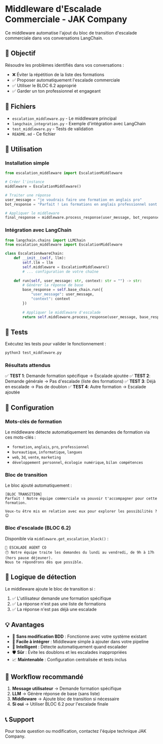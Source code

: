 # Middleware d'Escalade Commerciale - JAK Company

Ce middleware automatise l'ajout du bloc de transition d'escalade commerciale dans vos conversations LangChain.

## 🎯 Objectif

Résoudre les problèmes identifiés dans vos conversations :
- ❌ Éviter la répétition de la liste des formations
- ✅ Proposer automatiquement l'escalade commerciale
- ✅ Utiliser le BLOC 6.2 approprié
- ✅ Garder un ton professionnel et engageant

## 📁 Fichiers

- `escalation_middleware.py` - Le middleware principal
- `langchain_integration.py` - Exemple d'intégration avec LangChain
- `test_middleware.py` - Tests de validation
- `README.md` - Ce fichier

## 🚀 Utilisation

### Installation simple

```python
from escalation_middleware import EscalationMiddleware

# Créer l'instance
middleware = EscalationMiddleware()

# Traiter une réponse
user_message = "je voudrais faire une formation en anglais pro"
bot_response = "Parfait ! Les formations en anglais professionnel sont possibles..."

# Appliquer le middleware
final_response = middleware.process_response(user_message, bot_response)
```

### Intégration avec LangChain

```python
from langchain.chains import LLMChain
from escalation_middleware import EscalationMiddleware

class EscalationAwareChain:
    def __init__(self, llm):
        self.llm = llm
        self.middleware = EscalationMiddleware()
        # ... configuration de votre chaîne
    
    def run(self, user_message: str, context: str = "") -> str:
        # Générer la réponse de base
        base_response = self.base_chain.run({
            "user_message": user_message,
            "context": context
        })
        
        # Appliquer le middleware d'escalade
        return self.middleware.process_response(user_message, base_response)
```

## 🧪 Tests

Exécutez les tests pour valider le fonctionnement :

```bash
python3 test_middleware.py
```

### Résultats attendus

✅ **TEST 1**: Demande formation spécifique → Escalade ajoutée
✅ **TEST 2**: Demande générale → Pas d'escalade (liste des formations)
✅ **TEST 3**: Déjà en escalade → Pas de doublon
✅ **TEST 4**: Autre formation → Escalade ajoutée

## 🔧 Configuration

### Mots-clés de formation

Le middleware détecte automatiquement les demandes de formation via ces mots-clés :
- `formation`, `anglais`, `pro`, `professionnel`
- `bureautique`, `informatique`, `langues`
- `web`, `3d`, `vente`, `marketing`
- `développement personnel`, `écologie numérique`, `bilan compétences`

### Bloc de transition

Le bloc ajouté automatiquement :
```
[BLOC TRANSITION]
Parfait ! Notre équipe commerciale va pouvoir t'accompagner pour cette formation. 

Veux-tu être mis en relation avec eux pour explorer les possibilités ? 😊
```

### Bloc d'escalade (BLOC 6.2)

Disponible via `middleware.get_escalation_block()` :
```
🔁 ESCALADE AGENT CO
🕐 Notre équipe traite les demandes du lundi au vendredi, de 9h à 17h (hors pause déjeuner).
Nous te répondrons dès que possible.
```

## 🎯 Logique de détection

Le middleware ajoute le bloc de transition si :
1. ✅ L'utilisateur demande une formation spécifique
2. ✅ La réponse n'est pas une liste de formations
3. ✅ La réponse n'est pas déjà une escalade

## 💡 Avantages

- 🚀 **Sans modification BDD** : Fonctionne avec votre système existant
- 🔧 **Facile à intégrer** : Middleware simple à ajouter dans votre pipeline
- 🎯 **Intelligent** : Détecte automatiquement quand escalader
- 🛡️ **Sûr** : Évite les doublons et les escalades inappropriées
- 📈 **Maintenable** : Configuration centralisée et tests inclus

## 🔄 Workflow recommandé

1. **Message utilisateur** → Demande formation spécifique
2. **LLM** → Génère réponse de base (sans liste)
3. **Middleware** → Ajoute bloc de transition si nécessaire
4. **Si oui** → Utiliser BLOC 6.2 pour l'escalade finale

## 📞 Support

Pour toute question ou modification, contactez l'équipe technique JAK Company.